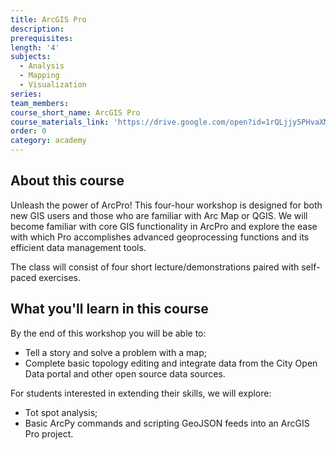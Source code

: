 ```yaml
---
title: ArcGIS Pro
description:
prerequisites:
length: '4'
subjects:
  - Analysis
  - Mapping
  - Visualization
series:
team_members:
course_short_name: ArcGIS Pro
course_materials_link: 'https://drive.google.com/open?id=1rQLjjy5PHvaXM95qJcxc2Xzr6qDfIYfI'
order: 0
category: academy
---
```


## About this course

Unleash the power of ArcPro\! This four-hour workshop is designed for both new GIS users and those who are familiar with Arc Map or QGIS. We will become familiar with core GIS functionality in ArcPro and explore the ease with which Pro accomplishes advanced geoprocessing functions and its efficient data management tools.

The class will consist of four short lecture/demonstrations paired with self-paced exercises.

## What you'll learn in this course

By the end of this workshop you will be able to:

* Tell a story and solve a problem with a map;
* Complete basic topology editing and integrate data from the City Open Data portal and other open source data sources.

For students interested in extending their skills, we will explore:

* Tot spot analysis;
* Basic ArcPy commands and scripting GeoJSON feeds into an ArcGIS Pro project.